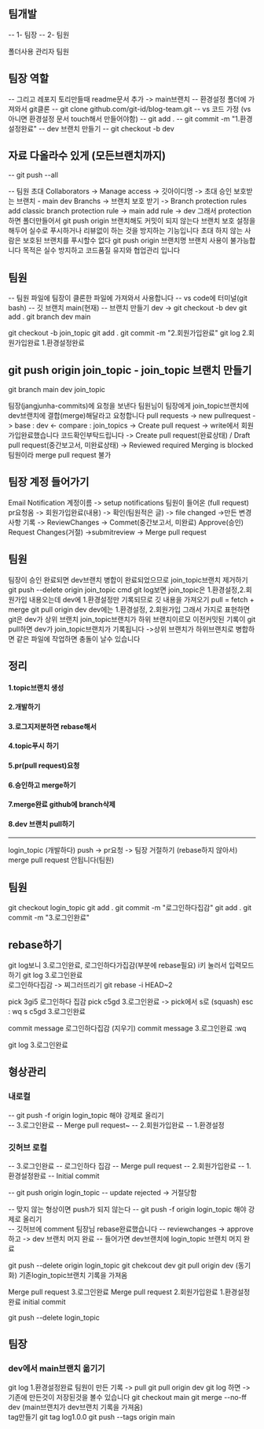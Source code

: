 ## 팀개발

-- 1- 팀장
-- 2- 팀원

폴더사용
관리자
팀원

## 팀장 역할

-- 그리고 레포지 토리만들때 readme문서 추가 -> main브랜치
-- 환경설정 폴더에 가져와서 git클론
-- git clone github.com/git-id/blog-team.git
-- vs 코드 가정 (vs아니면 환경설정 문서 touch해서 만들어야함)
-- git add .
-- git commit -m "1.환경설정완료"
-- dev 브랜치 만들기
-- git checkout -b dev

## 자료 다올라수 있게 (모든브랜치까지)

-- git push --all

-- 팀원 초대
Collaborators -> Manage access -> 깃아이디명 -> 초대 승인
보호받는 브랜치 - main dev
Branchs -> 브랜치 보호 받기 -> Branch protection rules
add classic branch protection rule -> main
add rule -> dev
그래서 protection하면 폴더만들어서 git push origin 브랜치해도 커밋이 되지 않는다
브랜치 보호 설정을 해두어 실수로 푸시하거나 리뷰없이 하는 것을 방지하는 기능입니다
초대 하지 않는 사람은 보호된 브랜치를 푸시할수 없다 git push origin 브랜치명
브랜치 사용이 불가능합니다
목적은
실수 방지하고 코드품질 유지와 협업관리 입니다

## 팀원

-- 팀원 파일에 팀장이 클론한 파일에 가져와서 사용합니다
-- vs code에 터미널(git bash)
-- 깃 브랜치 main(현재)
-- 브랜치 만들기 dev -> git checkout -b dev
git add .
git branch
dev
main

git checkout -b join_topic
git add .
git commit -m "2.회원가입완료"
git log 2.회원가입완료 1.환경설정완료

## git push origin join_topic - join_topic 브랜치 만들기

git branch
main
dev
join_topic

팀장(jangjunha-commits)에 요청을 보낸다
팀원님이 팀장에게 join_topic브랜치에 dev브랜치에 결합(merge)해달라고 요청합니다
pull requests -> new pullrequest -> base : dev <- compare : join_topics -> Create pull request
-> write에서 회원가입완료했습니다 코드확인부탁드립니다 -> Create pull request(완료상태) / Draft pull request(중간보고서, 미완료상태)
-> Reviewed required Merging is blocked
팀원이라 merge pull request 불가

## 팀장 계정 들어가기

Email Notification 계정이름 -> setup notifications
팀원이 들어온 (full request) pr요청옴
-> 회원가입완료(내용) -> 확인(팀원적은 글) -> file changed ->만든 변경사항 기록
-> ReviewChanges -> Commet(중간보고서, 미완료) Approve(승인) Request Changes(거절)
->submitreview -> Merge pull request

## 팀원

팀장이 승인 완료되면 dev브랜치 병합이 완료되었으므로 join_topic브랜치 제거하기
git push --delete origin join_topic
cmd
git log보면
join_topic은 1.환경설정,2.회원가입 내용오는데
dev에 1.환경설정만 기록되므로
깃 내용을 가져오기 pull = fetch + merge
git pull origin dev
dev에는 1.환경설정, 2.회원가입
그래서 가지로 표현하면 git은 dev가 상위 브랜치 join_topic브랜치가 하위 브랜치이르모 이전커밋된 기록이
git pull하면 dev가 join_topic브랜치가 기록됩니다
->상위 브랜치가 하위브랜치로 병합하면 같은 파일에 작업하면 충돌이 날수 있습니다

## 정리

#### 1.topic브랜치 생성

#### 2.개발하기

#### 3.로그지저분하면 rebase해서

#### 4.topic푸시 하기

#### 5.pr(pull request)요청

#### 6.승인하고 merge하기

#### 7.merge완료 github에 branch삭제

#### 8.dev 브랜치 pull하기

---

login_topic (개발하다)
push -> pr요청 -> 팀장 거절하기 (rebase하지 않아서)
merge pull request 안됩니다(팀원)

## 팀원

git checkout login_topic
git add .
git commit -m "로그인하다집감"
git add .
git commit -m "3.로그인완료"

## rebase하기

git log보니 3.로그인완료, 로그인하다가집감(부분에 rebase필요)
i키 눌러서 입력모드 하기
git log 3.로그인완료  
 로그인하다집감 -> 찌그러뜨리기
git rebase -i HEAD~2

pick 3gi5 로그인하다 집감
pick c5gd 3.로그인완료 -> pick에서 s로 (squash) esc : wq
s c5gd 3.로그인완료

commit message
로그인하다집감 (지우기)
commit message 3.로그인완료
:wq

git log 3.로그인완료

## 형상관리

### 내로컬

-- git push -f origin login_topic 해야 강제로 올리기  
-- 3.로그인완료
-- Merge pull request~
-- 2.회원가입완료
-- 1.환경설정

### 깃허브 로컬

-- 3.로그인완료
-- 로그인하다 집감
-- Merge pull request
-- 2.회원가입완료
-- 1.환경설정완료
-- Initial commit

-- git push origin login_topic
-- update rejected -> 거절당함

-- 맞지 않는 형상이면 push가 되지 않는다
-- git push -f origin login_topic 해야 강제로 올리기  
-- 깃허브에 comment 팀장님 rebase완료했습니다
-- reviewchanges -> approve하고 -> dev 브랜치 머지 완료
-- 들어가면 dev브랜치에 login_topic 브랜치 머지 완료

git push --delete origin login_topic
git chekcout dev
git pull origin dev (동기화) 기존login_topic브랜치 기록을 가져옴

Merge pull request 3.로그인완료
Merge pull request 2.회원가입완료 1.환경설정완료
initial commit

git push --delete login_topic

## 팀장

### dev에서 main브랜치 옮기기

git log 1.환경설정완료
팀원이 만든 기록 -> pull
git pull origin dev
git log 하면 -> 기존에 만든것이 저장된것을 볼수 있습니다
git checkout main
git merge --no-ff dev (main브랜치가 dev브랜치 기록을 가져옴)  
 tag만들기
git tag log1.0.0
git push --tags origin main

